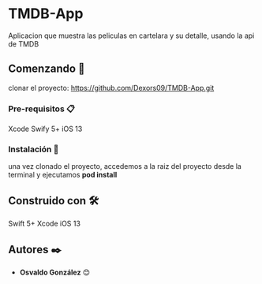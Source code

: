 # TMDB-App

Aplicacion que muestra las peliculas en cartelara y su detalle, usando la api de TMDB

## Comenzando 🚀

clonar el proyecto: https://github.com/Dexors09/TMDB-App.git


### Pre-requisitos 📋

Xcode
Swify 5+
iOS 13


### Instalación 🔧
una vez clonado el proyecto, accedemos a la raiz del proyecto desde la terminal y ejecutamos **pod install**

## Construido con 🛠️
Swift 5+
Xcode
iOS 13

## Autores ✒️

* **Osvaldo González** 😊
